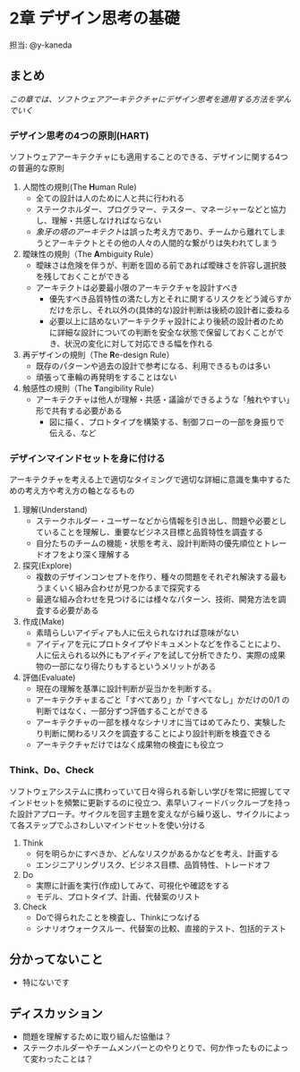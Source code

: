 # 2章 デザイン思考の基礎

担当: @y-kaneda

## まとめ

_この章では、ソフトウェアアーキテクチャにデザイン思考を適用する方法を学んでいく_  
  
### デザイン思考の4つの原則(**HART**)
ソフトウェアアーキテクチャにも適用することのできる、デザインに関する4つの普遍的な原則

1. 人間性の規則(The **H**uman Rule)
    - 全ての設計は人のために人と共に行われる
    - ステークホルダー、プログラマー、テスター、マネージャーなどと協力し、理解・共感しなければならない
    - *象牙の塔のアーキテクト*は誤った考え方であり、チームから離れてしまうとアーキテクトとその他の人々の人間的な繋がりは失われてしまう
2. 曖昧性の規則（The **A**mbiguity Rule）
    - 曖昧さは危険を伴うが、判断を固める前であれば曖昧さを許容し選択肢を残しておくことができる
    - アーキテクトは必要最小限のアーキテクチャを設計すべき
        - 優先すべき品質特性の満たし方とそれに関するリスクをどう減らすかだけを示し、それ以外の(具体的な)設計判断は後続の設計者に委ねる
        - 必要以上に詰めないアーキテクチャ設計により後続の設計者のために詳細な設計についての判断を安全な状態で保留しておくことができ、状況の変化に対して対応できる幅を作れる
3. 再デザインの規則（The **R**e-design Rule）
    - 既存のパターンや過去の設計で参考になる、利用できるものは多い
    - 頑張って車輪の再発明をすることはない
4. 触感性の規則（The **T**angibility Rule）
    - アーキテクチャは他人が理解・共感・議論ができるような「触れやすい」形で共有する必要がある
        - 図に描く、プロトタイプを構築する、制御フローの一部を身振りで伝える、など

### デザインマインドセットを身に付ける

アーキテクチャを考える上で適切なタイミングで適切な詳細に意識を集中するための考え方や考え方の軸となるもの

1. 理解(Understand)
    - ステークホルダー・ユーザーなどから情報を引き出し、問題や必要としていることを理解し、重要なビジネス目標と品質特性を調査する
    - 自分たちのチームの機能・状態を考え、設計判断時の優先順位とトレードオフをより深く理解する
2. 探究(Explore)
    - 複数のデザインコンセプトを作り、種々の問題をそれぞれ解決する最もうまくいく組み合わせが見つかるまで探究する
    - 最適な組み合わせを見つけるには様々なパターン、技術、開発方法を調査する必要がある
3. 作成(Make)
    - 素晴らしいアイディアも人に伝えられなければ意味がない
    - アイディアを元にプロトタイプやドキュメントなどを作ることにより、人に伝えられる以外にもアイディアを試して分析できたり、実際の成果物の一部になり得たりもするというメリットがある
4. 評価(Evaluate)
    - 現在の理解を基準に設計判断が妥当かを判断する。
    - アーキテクチャまるごと「すべてあり」か「すべてなし」かだけの0/1 の判断ではなく、一部分ずつ評価することができる
    - アーキテクチャの一部を様々なシナリオに当てはめてみたり、実験したり判断に関わるリスクを調査することにより設計判断を検査できる
    - アーキテクチャだけではなく成果物の検査にも役立つ

### Think、Do、Check

ソフトウェアシステムに携わっていて日々得られる新しい学びを常に把握してマインドセットを頻繁に更新するのに役立つ、素早いフィードバックループを持った設計アプローチ。サイクルを回す主題を変えながら繰り返し、サイクルによって各ステップでふさわしいマインドセットを使い分ける

1. Think
    - 何を明らかにすべきか、どんなリスクがあるかなどを考え、計画する
    - エンジニアリングリスク、ビジネス目標、品質特性、トレードオフ
2. Do
    - 実際に計画を実行(作成)してみて、可視化や確認をする
    - モデル、プロトタイプ、計画、代替案のリスト
3. Check
    - Doで得られたことを検査し、Thinkにつなげる
    - シナリオウォークスルー、代替案の比較、直接的テスト、包括的テスト

## 分かってないこと

- 特にないです

## ディスカッション

- 問題を理解するために取り組んだ協働は？
- ステークホルダーやチームメンバーとのやりとりで、何か作ったものによって変わったことは？

